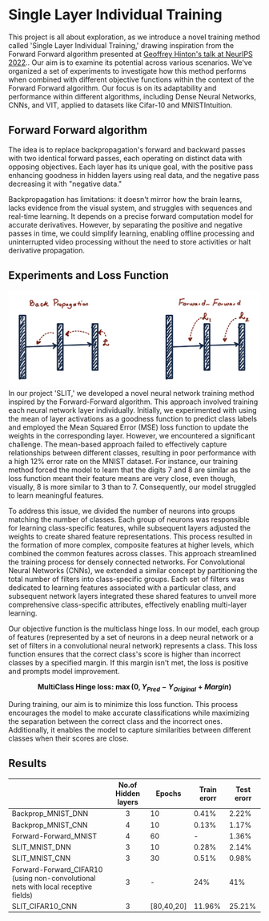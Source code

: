 # Single Layer Individual Training

This project is all about exploration, as we introduce a novel training method called 'Single Layer Individual Training,' drawing inspiration from the Forward Forward algorithm presented at [Geoffrey Hinton's talk at NeurIPS 2022](https://www.cs.toronto.edu/~hinton/FFA13.pdf).\. Our aim is to examine its potential across various scenarios. We've organized a set of experiments to investigate how this method performs when combined with different objective functions within the context of the Forward Forward algorithm. Our focus is on its adaptability and performance within different algorithms, including Dense Neural Networks, CNNs, and VIT, applied to datasets like Cifar-10 and MNISTIntuition.

Forward Forward algorithm
---
The idea is to replace backpropagation's forward and backward passes with two identical forward passes, each operating on distinct data with opposing objectives. Each layer has its unique goal, with the positive pass enhancing goodness in hidden layers using real data, and the negative pass decreasing it with "negative data."

Backpropagation has limitations: it doesn't mirror how the brain learns, lacks evidence from the visual system, and struggles with sequences and real-time learning. It depends on a precise forward computation model for accurate derivatives. However, by separating the positive and negative passes in time, we could simplify learning, enabling offline processing and uninterrupted video processing without the need to store activities or halt derivative propagation.

Experiments and Loss Function
---

![](./imgs/BP_vs_FF.png)
In our project 'SLIT,' we developed a novel neural network training method inspired by the Forward-Forward algorithm. This approach involved training each neural network layer individually. Initially, we experimented with using the mean of layer activations as a goodness function to predict class labels and employed the Mean Squared Error (MSE) loss function to update the weights in the corresponding layer. However, we encountered a significant challenge. The mean-based approach failed to effectively capture relationships between different classes, resulting in poor performance with a high 12% error rate on the MNIST dataset. For instance, our training method forced the model to learn that the digits 7 and 8 are similar as the loss function meant their feature means are very close, even though, visually, 8 is more similar to 3 than to 7. Consequently, our model struggled to learn meaningful features.

To address this issue, we divided the number of neurons into groups matching the number of classes. Each group of neurons was responsible for learning class-specific features, while subsequent layers adjusted the weights to create shared feature representations. This process resulted in the formation of more complex, composite features at higher levels, which combined the common features across classes. This approach streamlined the training process for densely connected networks. For Convolutional Neural Networks (CNNs), we extended a similar concept by partitioning the total number of filters into class-specific groups. Each set of filters was dedicated to learning features associated with a particular class, and subsequent network layers integrated these shared features to unveil more comprehensive class-specific attributes, effectively enabling multi-layer learning.

Our objective function is the multiclass hinge loss. In our model, each group of features (represented by a set of neurons in a deep neural network or a set of filters in a convolutional neural network) represents a class. This loss function ensures that the correct class's score is higher than incorrect classes by a specified margin. If this margin isn't met, the loss is positive and prompts model improvement.
<br><p align="center">**MultiClass Hinge loss: $\max(0,Y_{Pred}-Y_{Original}+Margin)$**</p>

During training, our aim is to minimize this loss function. This process encourages the model to make accurate classifications while maximizing the separation between the correct class and the incorrect ones. Additionally, it enables the model to capture similarities between different classes when their scores are close.

Results
---
|                         |No.of Hidden layers|Epochs|Train erorr| Test erorr| 
|-------------------------|:-------------------:|-----------|-----------|------|
|Backprop_MNIST_DNN       |3|10|0.41%|2.22%|
|Backprop_MNIST_CNN       |4|10|0.13%|1.17%|
|Forward-Forward_MNIST    | 4|60|-|1.36%|
|SLIT_MNIST_DNN           | 3|10|0.28%|2.14%|
|SLIT_MNIST_CNN           | 3|30|0.51%|0.98%|
|Forward-Forward_CIFAR10<br>(using non-convolutional nets with local receptive fields) |3|-|24%|41%|
|SLIT_CIFAR10_CNN             |3|[80,40,20]|11.96%|25.21%|



